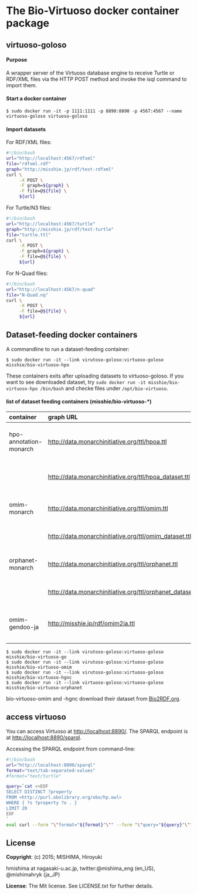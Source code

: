 # The Bio-Virtuoso docker container package

## virtuoso-goloso
#### Purpose
A wrapper server of the Virtuoso database engine to receive Turtle or RDF/XML files via the HTTP POST method and invoke the isql command to import them.

#### Start a docker container
```
$ sudo docker run -it -p 1111:1111 -p 8890:8890 -p 4567:4567 --name virtuoso-goloso virtuoso-goloso 
```

#### Import datasets 
For RDF/XML files:
```bash
#!/bin/bash
url="http://localhost:4567/rdfxml"
file="rdfxml.rdf"
graph="http://misshie.jp/rdf/test-rdfxml"
curl \
     -X POST \
     -F graph=${graph} \
     -F file=@${file} \
     ${url}
```
For Turtle/N3 files:
```bash
#!/bin/bash
url="http://localhost:4567/turtle"
graph="http://misshie.jp/rdf/test-turtle"
file="turtle.ttl"
curl \
     -X POST \
     -F graph=${graph} \
     -F file=@${file} \
     ${url}
```

For N-Quad files:
```bash
#!/bin/bash
url="http://localhost:4567/n-quad"
file="N-Quad.nq"
curl \
     -X POST \
     -F file=@${file} \
     ${url}
```

## Dataset-feeding docker containers
A commandline to run a dataset-feeding container:

```
$ sudo docker run -it --link virutoso-goloso:virtuoso-goloso misshie/bio-virtuoso-hpo
```

These containers exits after uploading datasets to virtuoso-goloso. If you want to see downloaded dataset, try `sudo docker run -it misshie/bio-virtuoso-hpo /bin/bash` and checke files under `/opt/bio-virtuoso`.

#### list of dataset feeding containers (misshie/bio-virtuoso-*)

|container               |graph URL|description|
|:-----------------------|:----------------------------------------------------------|:-------------------------------------------|
|hpo-annotation-monarch  |http://data.monarchinitiative.org/ttl/hpoa.ttl             |HPO annotation RDFied by Monarch Initiative |
|                        |http://data.monarchinitiative.org/ttl/hpoa_dataset.ttl     |HPO annotation dataset description          |
|omim-monarch            |http://data.monarchinitiative.org/ttl/omim.ttl             |OMIM RDFied by Monarch Initiative           |
|                        |http://data.monarchinitiative.org/ttl/omim_dataset.ttl     |OMIM dataset description                    |
|orphanet-monarch        |http://data.monarchinitiative.org/ttl/orphanet.ttl         |Orphanet RDFied by Monarch Initiative       |
|                        |http://data.monarchinitiative.org/ttl/orphanet_dataset.ttl |Orphanet dataset description                |
|omim-gendoo-ja          |http://misshie.jp/rdf/omim2ja.ttl                          |Gendoo's ja_JP translation of OMIM entries  |

```
$ sudo docker run -it --link virutoso-goloso:virtuoso-goloso misshie/bio-virtuoso-go
$ sudo docker run -it --link virutoso-goloso:virtuoso-goloso misshie/bio-virtuoso-omim
$ sudo docker run -it --link virutoso-goloso:virtuoso-goloso misshie/bio-virtuoso-hgnc
$ sudo docker run -it --link virtuoso-goloso:virtuoso-goloso misshie/bio-virtuoso-orphanet
```

bio-virtuoso-omim and -hgnc download their dataset from [Bio2RDF.org](http://bio2rdf.org/ "Bio2RDF").

## access virtuoso
You can access Virtuoso at <http://localhost:8890/>. The SPARQL endpoint is at <http://localhost:8890/sparql>.

Accessing the SPARQL endpoint from command-line:
```bash
#!/bin/bash
url="http://localhost:8890/sparql"
format="text/tab-separated-values"
#format="text/turtle"

query=`cat <<EOF
SELECT DISTINCT ?property
FROM <http://purl.obolibrary.org/obo/hp.owl> 
WHERE { ?s ?property ?o . }
LIMIT 20
EOF
`
eval curl --form "\"format="${format}"\"" --form "\"query="${query}"\"" ${url}
```

## License
**Copyright**: (c) 2015; MISHIMA, Hiroyuki

hmishima at nagasaki-u.ac.jp, twitter:@mishima_eng (en_US), @mishimahryk (ja_JP)

**License**: The Mit license. See LICENSE.txt for further details.
